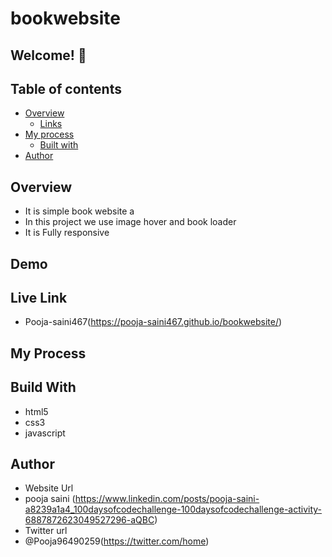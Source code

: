 # bookwebsite

## Welcome! 👋

## Table of contents

- [Overview](#overview)
  - [Links](#links)
- [My process](#my-process)
  - [Built with](#built-with)
- [Author](#author)

## Overview 
- It is simple book website a
- In this project we use image hover and book loader
- It is Fully responsive



## Demo



## Live Link
- Pooja-saini467(https://pooja-saini467.github.io/bookwebsite/)


## My Process
## Build With
- html5
- css3
- javascript

## Author
- Website Url
- pooja saini (https://www.linkedin.com/posts/pooja-saini-a8239a1a4_100daysofcodechallenge-100daysofcodechallenge-activity-6887872623049527296-aQBC)
- Twitter url
- @Pooja96490259(https://twitter.com/home)

